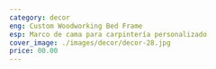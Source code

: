 ```yaml
---
category: decor
eng: Custom Woodworking Bed Frame
esp: Marco de cama para carpintería personalizado
cover_image: ./images/decor/decor-28.jpg
price: 00.00
---
```

 

